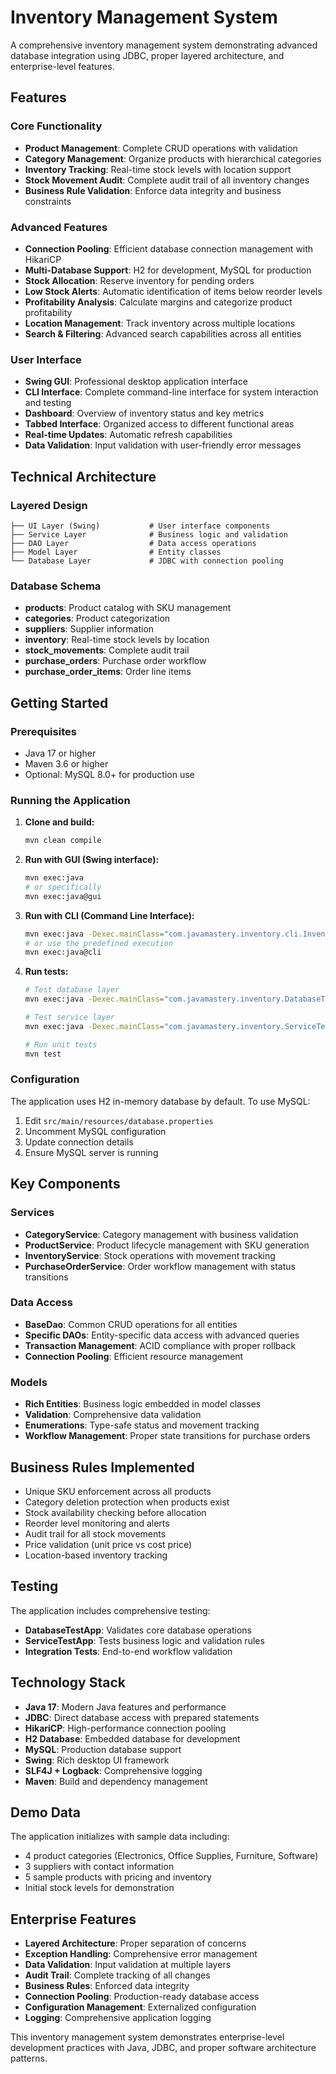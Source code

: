 # Inventory Management System

A comprehensive inventory management system demonstrating advanced database integration using JDBC, proper layered architecture, and enterprise-level features.

## Features

### Core Functionality
- **Product Management**: Complete CRUD operations with validation
- **Category Management**: Organize products with hierarchical categories
- **Inventory Tracking**: Real-time stock levels with location support
- **Stock Movement Audit**: Complete audit trail of all inventory changes
- **Business Rule Validation**: Enforce data integrity and business constraints

### Advanced Features
- **Connection Pooling**: Efficient database connection management with HikariCP
- **Multi-Database Support**: H2 for development, MySQL for production
- **Stock Allocation**: Reserve inventory for pending orders
- **Low Stock Alerts**: Automatic identification of items below reorder levels
- **Profitability Analysis**: Calculate margins and categorize product profitability
- **Location Management**: Track inventory across multiple locations
- **Search & Filtering**: Advanced search capabilities across all entities

### User Interface
- **Swing GUI**: Professional desktop application interface
- **CLI Interface**: Complete command-line interface for system interaction and testing
- **Dashboard**: Overview of inventory status and key metrics
- **Tabbed Interface**: Organized access to different functional areas
- **Real-time Updates**: Automatic refresh capabilities
- **Data Validation**: Input validation with user-friendly error messages

## Technical Architecture

### Layered Design
```
├── UI Layer (Swing)           # User interface components
├── Service Layer              # Business logic and validation
├── DAO Layer                  # Data access operations
├── Model Layer                # Entity classes
└── Database Layer             # JDBC with connection pooling
```

### Database Schema
- **products**: Product catalog with SKU management
- **categories**: Product categorization
- **suppliers**: Supplier information
- **inventory**: Real-time stock levels by location
- **stock_movements**: Complete audit trail
- **purchase_orders**: Purchase order workflow
- **purchase_order_items**: Order line items

## Getting Started

### Prerequisites
- Java 17 or higher
- Maven 3.6 or higher
- Optional: MySQL 8.0+ for production use

### Running the Application

1. **Clone and build:**
   ```bash
   mvn clean compile
   ```

2. **Run with GUI (Swing interface):**
   ```bash
   mvn exec:java
   # or specifically
   mvn exec:java@gui
   ```

3. **Run with CLI (Command Line Interface):**
   ```bash
   mvn exec:java -Dexec.mainClass="com.javamastery.inventory.cli.InventoryCLI"
   # or use the predefined execution
   mvn exec:java@cli
   ```

4. **Run tests:**
   ```bash
   # Test database layer
   mvn exec:java -Dexec.mainClass="com.javamastery.inventory.DatabaseTestApp"
   
   # Test service layer
   mvn exec:java -Dexec.mainClass="com.javamastery.inventory.ServiceTestApp"
   
   # Run unit tests
   mvn test
   ```

### Configuration

The application uses H2 in-memory database by default. To use MySQL:

1. Edit `src/main/resources/database.properties`
2. Uncomment MySQL configuration
3. Update connection details
4. Ensure MySQL server is running

## Key Components

### Services
- **CategoryService**: Category management with business validation
- **ProductService**: Product lifecycle management with SKU generation
- **InventoryService**: Stock operations with movement tracking
- **PurchaseOrderService**: Order workflow management with status transitions

### Data Access
- **BaseDao**: Common CRUD operations for all entities
- **Specific DAOs**: Entity-specific data access with advanced queries
- **Transaction Management**: ACID compliance with proper rollback
- **Connection Pooling**: Efficient resource management

### Models
- **Rich Entities**: Business logic embedded in model classes
- **Validation**: Comprehensive data validation
- **Enumerations**: Type-safe status and movement tracking
- **Workflow Management**: Proper state transitions for purchase orders

## Business Rules Implemented

- Unique SKU enforcement across all products
- Category deletion protection when products exist
- Stock availability checking before allocation
- Reorder level monitoring and alerts
- Audit trail for all stock movements
- Price validation (unit price vs cost price)
- Location-based inventory tracking

## Testing

The application includes comprehensive testing:

- **DatabaseTestApp**: Validates core database operations
- **ServiceTestApp**: Tests business logic and validation rules
- **Integration Tests**: End-to-end workflow validation

## Technology Stack

- **Java 17**: Modern Java features and performance
- **JDBC**: Direct database access with prepared statements
- **HikariCP**: High-performance connection pooling
- **H2 Database**: Embedded database for development
- **MySQL**: Production database support
- **Swing**: Rich desktop UI framework
- **SLF4J + Logback**: Comprehensive logging
- **Maven**: Build and dependency management

## Demo Data

The application initializes with sample data including:
- 4 product categories (Electronics, Office Supplies, Furniture, Software)
- 3 suppliers with contact information
- 5 sample products with pricing and inventory
- Initial stock levels for demonstration

## Enterprise Features

- **Layered Architecture**: Proper separation of concerns
- **Exception Handling**: Comprehensive error management
- **Data Validation**: Input validation at multiple layers
- **Audit Trail**: Complete tracking of all changes
- **Business Rules**: Enforced data integrity
- **Connection Pooling**: Production-ready database access
- **Configuration Management**: Externalized configuration
- **Logging**: Comprehensive application logging

This inventory management system demonstrates enterprise-level development practices with Java, JDBC, and proper software architecture patterns.
